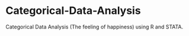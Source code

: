 # Categorical-Data-Analysis
Categorical Data Analysis (The feeling of happiness) using R and STATA.
